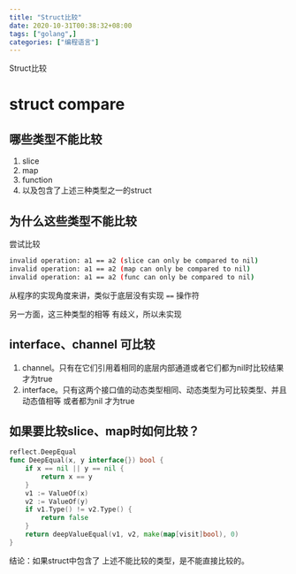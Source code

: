 ```yaml
---
title: "Struct比较"
date: 2020-10-31T00:38:32+08:00
tags: ["golang",]
categories: ["编程语言"]
---
```


Struct比较
<!--more-->

# struct compare

## 哪些类型不能比较

1.  slice
2.  map
3.  function
4.  以及包含了上述三种类型之一的struct

## 为什么这些类型不能比较

尝试比较

```bash
invalid operation: a1 == a2 (slice can only be compared to nil)
invalid operation: a1 == a2 (map can only be compared to nil)
invalid operation: a1 == a2 (func can only be compared to nil)
```

从程序的实现角度来讲，类似于底层没有实现 `==` 操作符

另一方面，这三种类型的相等 有歧义，所以未实现

## interface、channel 可比较

1.  channel。只有在它们引用着相同的底层内部通道或者它们都为nil时比较结果才为true
2.  interface。只有这两个接口值的动态类型相同、动态类型为可比较类型、并且动态值相等 或者都为nil 才为true

## 如果要比较slice、map时如何比较？

```go
reflect.DeepEqual
func DeepEqual(x, y interface{}) bool {
	if x == nil || y == nil {
		return x == y
	}
	v1 := ValueOf(x)
	v2 := ValueOf(y)
	if v1.Type() != v2.Type() {
		return false
	}
	return deepValueEqual(v1, v2, make(map[visit]bool), 0)
}
```

结论：如果struct中包含了 上述不能比较的类型，是不能直接比较的。

